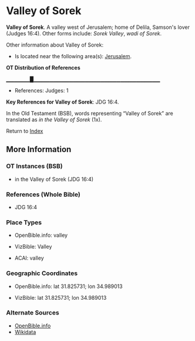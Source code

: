 # Valley of Sorek
**Valley of Sorek**. 
A valley west of Jerusalem; home of Delila, Samson's lover (Judges 16:4). 
Other forms include: 
*Sorek Valley*, *wadi of Sorek*. 




Other information about Valley of Sorek:


* Is located near the following area(s): 
[Jerusalem](Jerusalem.md). 


**OT Distribution of References**

▁▁▁▁▁▁█▁▁▁▁▁▁▁▁▁▁▁▁▁▁▁▁▁▁▁▁▁▁▁▁▁▁▁▁▁▁▁▁
* References: Judges: 1



**Key References for Valley of Sorek**: 
JDG 16:4. 


In the Old Testament (BSB), words representing “Valley of Sorek” are translated as 
*in the Valley of Sorek* (1x). 




Return to [Index](00-Index.md)

## More Information

### OT Instances (BSB)

* in the Valley of Sorek (JDG 16:4)



### References (Whole Bible)

* JDG 16:4


### Place Types

* OpenBible.info: valley

* VizBible: Valley

* ACAI: valley



### Geographic Coordinates

* OpenBible.info: lat 31.825731; lon 34.989013

* VizBible: lat 31.825731; lon 34.989013



### Alternate Sources

* [OpenBible.info](https://www.openbible.info/geo/ancient/a339971)
* [Wikidata](http://www.wikidata.org/entity/Q252254)



